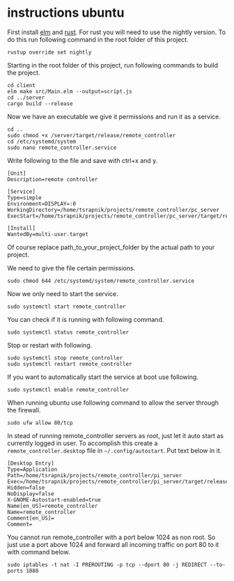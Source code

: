 # instructions ubuntu

First install [elm](https://guide.elm-lang.org/install/elm.html) and [rust](https://www.rust-lang.org/tools/install). For rust you will need to use the nightly version. To do this run following command in the root folder of this project.

```
rustup override set nightly
```

Starting in the root folder of this project, run following commands to build the project.

```
cd client
elm make src/Main.elm --output=script.js
cd ../server
cargo build --release
```

Now we have an executable we give it permissions and run it as a service.

```
cd ..
sudo chmod +x /server/target/release/remote_controller
cd /etc/systemd/system
sudo nano remote_controller.service
```

Write following to the file and save with ctrl+x and y.

```
[Unit]
Description=remote controller

[Service]
Type=simple
Environment=DISPLAY=:0
WorkingDirectory=/home/tsrapnik/projects/remote_controller/pc_server
ExecStart=/home/tsrapnik/projects/remote_controller/pc_server/target/release/remote_controller

[Install]
WantedBy=multi-user.target
```

Of course replace path_to_your_project_folder by the actual path to your project.

We need to give the file certain permissions.

```
sudo chmod 644 /etc/systemd/system/remote_controller.service
```

Now we only need to start the service.

```
sudo systemctl start remote_controller
```

You can check if it is running with following command.

```
sudo systemctl status remote_controller
```

Stop or restart with following.

```
sudo systemctl stop remote_controller
sudo systemctl restart remote_controller
```

If you want to automatically start the service at boot use following.

```
sudo systemctl enable remote_controller
```

When running ubuntu use following command to allow the server through the firewall.

```
sudo ufw allow 80/tcp
```

In stead of running remote_controller servers as root, just let it auto start as currently logged in user. To accomplish this create a `remote_controller.desktop` file in `~/.config/autostart`. Put text below in it.

```
[Desktop Entry]
Type=Application
Path=/home/tsrapnik/projects/remote_controller/pi_server
Exec=/home/tsrapnik/projects/remote_controller/pi_server/target/release/remote_controller
Hidden=false
NoDisplay=false
X-GNOME-Autostart-enabled=true
Name[en_US]=remote_controller
Name=remote_controller
Comment[en_US]=
Comment=
```

You cannot run remote_controller with a port below 1024 as non root. So just use a port above 1024 and forward all incoming traffic on port 80 to it with command below.

```
sudo iptables -t nat -I PREROUTING -p tcp --dport 80 -j REDIRECT --to-ports 1080
```
